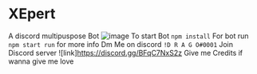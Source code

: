 # XEpert
A discord multipuspose Bot
![image](https://user-images.githubusercontent.com/92865043/232493369-4c8e3b77-d8b0-4b99-95aa-935c35bf3048.png)
To start Bot ``npm install``
For bot run ``npm start run``
for more info Dm Me on discord ``!D R A G O#0001``
Join Discord server ![link]https://discord.gg/BFqC7NxS2z
Give me Credits if wanna give me love
